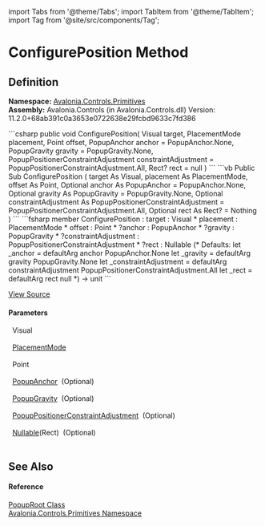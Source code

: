 import Tabs from '@theme/Tabs'; 
import TabItem from '@theme/TabItem'; 
import Tag from '@site/src/components/Tag'; 

# ConfigurePosition Method




## Definition
**Namespace:** <a href="N_Avalonia_Controls_Primitives">Avalonia.Controls.Primitives</a>  
**Assembly:** Avalonia.Controls (in Avalonia.Controls.dll) Version: 11.2.0+68ab391c0a3653e0722638e29fcbd9633c7fd386

<Tabs groupId="api-code-preview">
<TabItem value="csharp" label="C#">
```csharp
public void ConfigurePosition(
	Visual target,
	PlacementMode placement,
	Point offset,
	PopupAnchor anchor = PopupAnchor.None,
	PopupGravity gravity = PopupGravity.None,
	PopupPositionerConstraintAdjustment constraintAdjustment = PopupPositionerConstraintAdjustment.All,
	Rect? rect = null
)
```
</TabItem>
<TabItem value="vb" label="VB">
```vb
Public Sub ConfigurePosition ( 
	target As Visual,
	placement As PlacementMode,
	offset As Point,
	Optional anchor As PopupAnchor = PopupAnchor.None,
	Optional gravity As PopupGravity = PopupGravity.None,
	Optional constraintAdjustment As PopupPositionerConstraintAdjustment = PopupPositionerConstraintAdjustment.All,
	Optional rect As Rect? = Nothing
)
```
</TabItem>
<TabItem value="fsharp" label="F#">
```fsharp
member ConfigurePosition : 
        target : Visual * 
        placement : PlacementMode * 
        offset : Point * 
        ?anchor : PopupAnchor * 
        ?gravity : PopupGravity * 
        ?constraintAdjustment : PopupPositionerConstraintAdjustment * 
        ?rect : Nullable<Rect> 
(* Defaults:
        let _anchor = defaultArg anchor PopupAnchor.None
        let _gravity = defaultArg gravity PopupGravity.None
        let _constraintAdjustment = defaultArg constraintAdjustment PopupPositionerConstraintAdjustment.All
        let _rect = defaultArg rect null
*)
-> unit 
```
</TabItem>
</Tabs>



<a href="https://github.com/AvaloniaUI/Avalonia/tree/master/srcAvalonia.Controls/Primitives/PopupRoot.cs#L145" title="View the source code">View Source</a>



#### Parameters
<dl><dt>  Visual</dt><dd> </dd><dt>  <a href="T_Avalonia_Controls_PlacementMode">PlacementMode</a></dt><dd> </dd><dt>  Point</dt><dd> </dd><dt>  <a href="T_Avalonia_Controls_Primitives_PopupPositioning_PopupAnchor">PopupAnchor</a>  (Optional)</dt><dd> </dd><dt>  <a href="T_Avalonia_Controls_Primitives_PopupPositioning_PopupGravity">PopupGravity</a>  (Optional)</dt><dd> </dd><dt>  <a href="T_Avalonia_Controls_Primitives_PopupPositioning_PopupPositionerConstraintAdjustment">PopupPositionerConstraintAdjustment</a>  (Optional)</dt><dd> </dd><dt>  <a href="https://learn.microsoft.com/dotnet/api/system.nullable-1" target="_blank" rel="noopener noreferrer">Nullable</a>(Rect)  (Optional)</dt><dd> </dd></dl>

## See Also


#### Reference
<a href="T_Avalonia_Controls_Primitives_PopupRoot">PopupRoot Class</a>  
<a href="N_Avalonia_Controls_Primitives">Avalonia.Controls.Primitives Namespace</a>  
